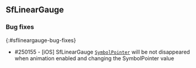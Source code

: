 ## SfLinearGauge

### Bug fixes
{:#sflineargauge-bug-fixes}

* \#250155 - [iOS] SfLinearGauge [`SymbolPointer`](https://help.syncfusion.com/xamarin/circulargauge/pointers#marker-pointer) will be not disappeared when animation enabled and changing the SymbolPointer value